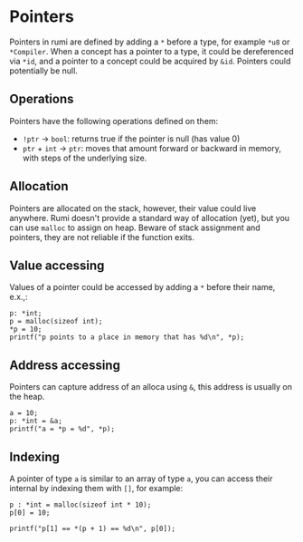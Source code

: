 # Pointers

Pointers in rumi are defined by adding a `*` before a type, for example `*u8` or `*Compiler`. When a concept has a pointer to a type, it could be dereferenced via `*id`, and a pointer to a concept could be acquired by `&id`. Pointers could potentially be null.

## Operations

Pointers have the following operations defined on them:

* `!ptr` ->  `bool`: returns true if the pointer is null (has value 0)
* `ptr` + `int` -> `ptr`: moves that amount forward or backward in memory, with steps of the underlying size.

## Allocation

Pointers are allocated on the stack, however, their value could live anywhere. Rumi doesn't provide a standard way of allocation (yet), but you can use `malloc` to assign on heap. Beware of stack assignment and pointers, they are not reliable if the function exits.

## Value accessing

Values of a pointer could be accessed by adding a `*` before their name, e.x.,:

```
p: *int;
p = malloc(sizeof int);
*p = 10;
printf("p points to a place in memory that has %d\n", *p);
```

## Address accessing

Pointers can capture address of an alloca using `&`, this address is usually on the heap.

```
a = 10;
p: *int = &a;
printf("a = *p = %d", *p);
```

## Indexing

A pointer of type `a` is similar to an array of type `a`, you can access their internal by indexing them with `[]`, for example:

```
p : *int = malloc(sizeof int * 10);
p[0] = 10;

printf("p[1] == *(p + 1) == %d\n", p[0]);
```

